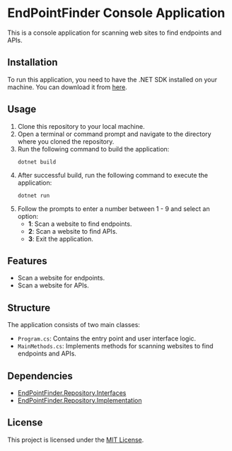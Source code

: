 # EndPointFinder Console Application

This is a console application for scanning web sites to find endpoints and APIs.

## Installation

To run this application, you need to have the .NET SDK installed on your machine. You can download it from [here](https://dotnet.microsoft.com/download).

## Usage

1. Clone this repository to your local machine.
2. Open a terminal or command prompt and navigate to the directory where you cloned the repository.
3. Run the following command to build the application:
    ```
    dotnet build
    ```
4. After successful build, run the following command to execute the application:
    ```
    dotnet run
    ```
5. Follow the prompts to enter a number between 1 - 9 and select an option:
    - **1**: Scan a website to find endpoints.
    - **2**: Scan a website to find APIs.
    - **3**: Exit the application.

## Features

- Scan a website for endpoints.
- Scan a website for APIs.

## Structure

The application consists of two main classes:
- `Program.cs`: Contains the entry point and user interface logic.
- `MainMethods.cs`: Implements methods for scanning websites to find endpoints and APIs.

## Dependencies

- [EndPointFinder.Repository.Interfaces](#)
- [EndPointFinder.Repository.Implementation](#)

## License

This project is licensed under the [MIT License](LICENSE).
